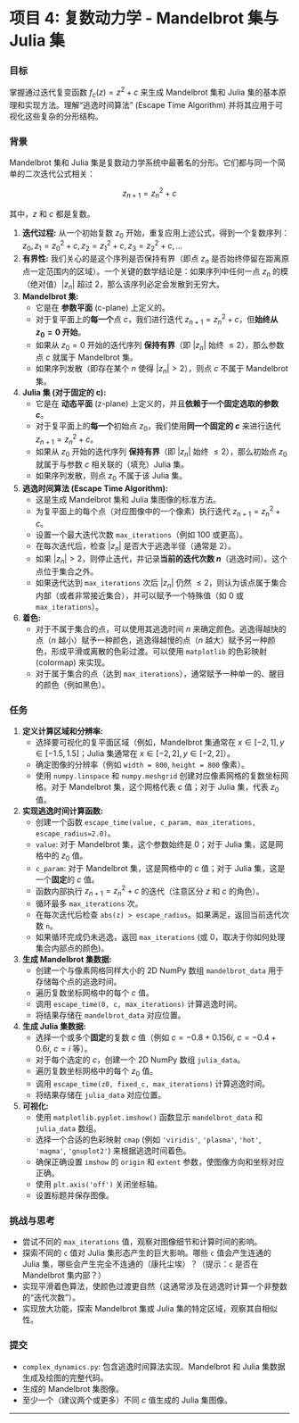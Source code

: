 # 项目 4: 复数动力学 - Mandelbrot 集与 Julia 集

### 目标

掌握通过迭代复变函数 $f_c(z) = z^2 + c$ 来生成 Mandelbrot 集和 Julia 集的基本原理和实现方法。理解“逃逸时间算法” (Escape Time Algorithm) 并将其应用于可视化这些复杂的分形结构。

### 背景

Mandelbrot 集和 Julia 集是复数动力学系统中最著名的分形。它们都与同一个简单的二次迭代公式相关：

$$ z_{n+1} = z_n^2 + c $$

其中，$z$ 和 $c$ 都是复数。

1.  **迭代过程:** 从一个初始复数 $z_0$ 开始，重复应用上述公式，得到一个复数序列： $z_0, z_1 = z_0^2 + c, z_2 = z_1^2 + c, z_3 = z_2^2 + c, \dots$
2.  **有界性:** 我们关心的是这个序列是否保持有界（即点 $z_n$ 是否始终停留在距离原点一定范围内的区域）。一个关键的数学结论是：如果序列中任何一点 $z_n$ 的模（绝对值）$|z_n|$ 超过 2，那么该序列必定会发散到无穷大。
3.  **Mandelbrot 集:**
    *   它是在 **参数平面** (c-plane) 上定义的。
    *   对于复平面上的**每一个**点 $c$，我们进行迭代 $z_{n+1} = z_n^2 + c$，但**始终从 $z_0 = 0$ 开始**。
    *   如果从 $z_0 = 0$ 开始的迭代序列 **保持有界**（即 $|z_n|$ 始终 $\le 2$），那么参数点 $c$ 就属于 Mandelbrot 集。
    *   如果序列发散（即存在某个 $n$ 使得 $|z_n| > 2$），则点 $c$ 不属于 Mandelbrot 集。
4.  **Julia 集 (对于固定的 c):**
    *   它是在 **动态平面** (z-plane) 上定义的，并且**依赖于一个固定选取的参数 $c$**。
    *   对于复平面上的**每一个**初始点 $z_0$，我们使用**同一个固定的 $c$** 来进行迭代 $z_{n+1} = z_n^2 + c$。
    *   如果从 $z_0$ 开始的迭代序列 **保持有界**（即 $|z_n|$ 始终 $\le 2$），那么初始点 $z_0$ 就属于与参数 $c$ 相关联的（填充）Julia 集。
    *   如果序列发散，则点 $z_0$ 不属于该 Julia 集。
5.  **逃逸时间算法 (Escape Time Algorithm):**
    *   这是生成 Mandelbrot 集和 Julia 集图像的标准方法。
    *   为复平面上的每个点（对应图像中的一个像素）执行迭代 $z_{n+1} = z_n^2 + c$。
    *   设置一个最大迭代次数 `max_iterations`（例如 100 或更高）。
    *   在每次迭代后，检查 $|z_n|$ 是否大于逃逸半径（通常是 2）。
    *   如果 $|z_n| > 2$，则停止迭代，并记录**当前的迭代次数 $n$**（逃逸时间）。这个点位于集合之外。
    *   如果迭代达到 `max_iterations` 次后 $|z_n|$ 仍然 $\le 2$，则认为该点属于集合内部（或者非常接近集合），并可以赋予一个特殊值（如 0 或 `max_iterations`）。
6.  **着色:**
    *   对于不属于集合的点，可以使用其逃逸时间 $n$ 来确定颜色。逃逸得越快的点（$n$ 越小）赋予一种颜色，逃逸得越慢的点（$n$ 越大）赋予另一种颜色，形成平滑或离散的色彩过渡。可以使用 `matplotlib` 的色彩映射 (colormap) 来实现。
    *   对于属于集合的点（达到 `max_iterations`），通常赋予一种单一的、醒目的颜色（例如黑色）。

### 任务

1.  **定义计算区域和分辨率:**
    *   选择要可视化的复平面区域（例如，Mandelbrot 集通常在 $x \in [-2, 1], y \in [-1.5, 1.5]$；Julia 集通常在 $x \in [-2, 2], y \in [-2, 2]$）。
    *   确定图像的分辨率（例如 `width = 800`, `height = 800` 像素）。
    *   使用 `numpy.linspace` 和 `numpy.meshgrid` 创建对应像素网格的复数坐标网格。对于 Mandelbrot 集，这个网格代表 $c$ 值；对于 Julia 集，代表 $z_0$ 值。
2.  **实现逃逸时间计算函数:**
    *   创建一个函数 `escape_time(value, c_param, max_iterations, escape_radius=2.0)`。
    *   `value`: 对于 Mandelbrot 集，这个参数始终是 0；对于 Julia 集，这是网格中的 $z_0$ 值。
    *   `c_param`: 对于 Mandelbrot 集，这是网格中的 $c$ 值；对于 Julia 集，这是一个**固定**的 $c$ 值。
    *   函数内部执行 $z_{n+1} = z_n^2 + c$ 的迭代（注意区分 $z$ 和 $c$ 的角色）。
    *   循环最多 `max_iterations` 次。
    *   在每次迭代后检查 `abs(z) > escape_radius`。如果满足，返回当前迭代次数 `n`。
    *   如果循环完成仍未逃逸，返回 `max_iterations` (或 0，取决于你如何处理集合内部点的颜色)。
3.  **生成 Mandelbrot 集数据:**
    *   创建一个与像素网格同样大小的 2D NumPy 数组 `mandelbrot_data` 用于存储每个点的逃逸时间。
    *   遍历复数坐标网格中的每个 $c$ 值。
    *   调用 `escape_time(0, c, max_iterations)` 计算逃逸时间。
    *   将结果存储在 `mandelbrot_data` 对应位置。
4.  **生成 Julia 集数据:**
    *   选择一个或多个**固定**的复数 $c$ 值（例如 $c = -0.8 + 0.156i$, $c = -0.4 + 0.6i$, $c = i$ 等）。
    *   对于每个选定的 $c$，创建一个 2D NumPy 数组 `julia_data`。
    *   遍历复数坐标网格中的每个 $z_0$ 值。
    *   调用 `escape_time(z0, fixed_c, max_iterations)` 计算逃逸时间。
    *   将结果存储在 `julia_data` 对应位置。
5.  **可视化:**
    *   使用 `matplotlib.pyplot.imshow()` 函数显示 `mandelbrot_data` 和 `julia_data` 数组。
    *   选择一个合适的色彩映射 `cmap` (例如 `'viridis'`, `'plasma'`, `'hot'`, `'magma'`, `'gnuplot2'`) 来根据逃逸时间着色。
    *   确保正确设置 `imshow` 的 `origin` 和 `extent` 参数，使图像方向和坐标对应正确。
    *   使用 `plt.axis('off')` 关闭坐标轴。
    *   设置标题并保存图像。

### 挑战与思考

*   尝试不同的 `max_iterations` 值，观察对图像细节和计算时间的影响。
*   探索不同的 `c` 值对 Julia 集形态产生的巨大影响。哪些 `c` 值会产生连通的 Julia 集，哪些会产生完全不连通的（康托尘埃）？（提示：`c` 是否在 Mandelbrot 集内部？）
*   实现平滑着色算法，使颜色过渡更自然（这通常涉及在逃逸时计算一个非整数的“迭代次数”）。
*   实现放大功能，探索 Mandelbrot 集或 Julia 集的特定区域，观察其自相似性。

### 提交

*   `complex_dynamics.py`: 包含逃逸时间算法实现、Mandelbrot 和 Julia 集数据生成及绘图的完整代码。
*   生成的 Mandelbrot 集图像。
*   至少一个（建议两个或更多）不同 $c$ 值生成的 Julia 集图像。

---
